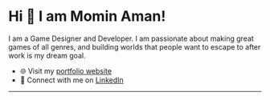 # Hi 👋 I am Momin Aman! 
I am a Game Designer and Developer. I am passionate about making great games of all genres, and building worlds that people want to escape to after work is my dream goal.

- 🌐 Visit my [portfolio website](https://mominaman.com/)
- 💼 Connect with me on [LinkedIn](https://www.linkedin.com/in/mominaman/)

---
